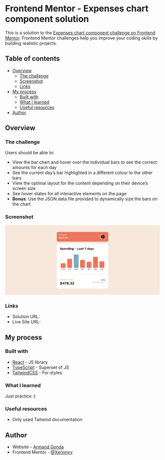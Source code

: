 # Frontend Mentor - Expenses chart component solution

This is a solution to the [Expenses chart component challenge on Frontend Mentor](https://www.frontendmentor.io/challenges/expenses-chart-component-e7yJBUdjwt). Frontend Mentor challenges help you improve your coding skills by building realistic projects.

## Table of contents

- [Overview](#overview)
  - [The challenge](#the-challenge)
  - [Screenshot](#screenshot)
  - [Links](#links)
- [My process](#my-process)
  - [Built with](#built-with)
  - [What I learned](#what-i-learned)
  - [Useful resources](#useful-resources)
- [Author](#author)


## Overview

### The challenge

Users should be able to:

- View the bar chart and hover over the individual bars to see the correct amounts for each day
- See the current day’s bar highlighted in a different colour to the other bars
- View the optimal layout for the content depending on their device’s screen size
- See hover states for all interactive elements on the page
- **Bonus**: Use the JSON data file provided to dynamically size the bars on the chart

### Screenshot

![alt text](image.png)

### Links

- Solution URL:[](https://github.com/Xenonyy/expense-chart)
- Live Site URL:[](https://fe-mentor-expense-chart.netlify.app/)

## My process

### Built with

- [React](https://reactjs.org/) - JS library
- [TypeScript](https://www.typescriptlang.org/) - Superset of JS
- [TailwindCSS](https://tailwindcss.com/blog/tailwindcss-v4) - For styles


### What I learned

Just practice :)

### Useful resources

- Only used Tailwind documentation

## Author

- Website - [Armand Gonda](https://xenonyy.github.io/)
- Frontend Mentor - [@Xenonyy](https://www.frontendmentor.io/profile/Xenonyy)

